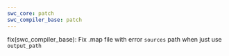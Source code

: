 ```yaml
---
swc_core: patch
swc_compiler_base: patch
---
```


fix(swc_compiler_base): Fix .map file with error `sources` path when just use `output_path`
